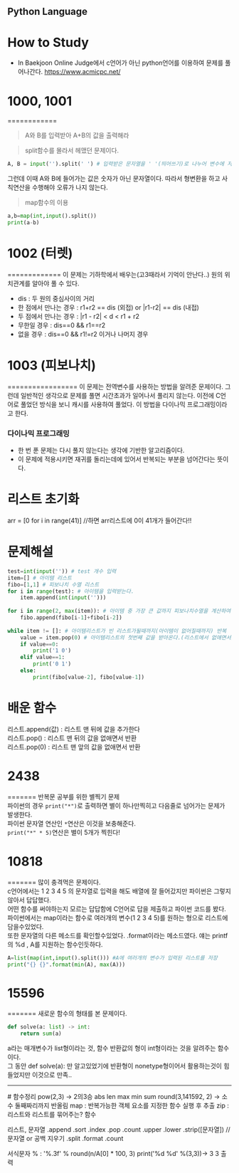 Python Language
---------------

# How to Study
- In Baekjoon Online Judge에서 c언어가 아닌 python언어를 이용하여 문제를 풀어나간다. 
https://www.acmicpc.net/

# 1000, 1001
============
> A와 B를 입력받아 A+B의 값을 출력해라

> split함수를 몰라서 헤맸던 문제이다.
```python
A, B = input('').split(' ') # 입력받은 문자열을 ' '(띄어쓰기)로 나누어 변수에 저장한다.
```
그런데 이때 A와 B에 들어가는 값은 숫자가 아닌 문자열이다.
따라서 형변환을 하고 사칙연산을 수행해야 오류가 나지 않는다.

> map함수의 이용
```python
a,b=map(int,input().split())
print(a-b)
```

# 1002 (터렛)
=============
이 문제는 기하학에서 배우는(고3때라서 기억이 안난다..) 원의 위치관계를 알아야 풀 수 있다.
- dis : 두 원의 중심사이의 거리
- 한 점에서 만나는 경우 : r1+r2 == dis (외접) or |r1-r2| == dis (내접)
- 두 점에서 만나는 경우 : |r1 - r2| < d < r1 + r2
- 무한일 경우 : dis==0 && r1==r2
- 없을 경우 : dis==0 && r1!=r2 이거나 나머지 경우

# 1003 (피보나치)
=================
이 문제는 전역변수를 사용하는 방법을 알려준 문제이다.
그런데 일반적인 생각으로 문제를 풀면 시간초과가 일어나서 풀리지 않는다.
이전에 C언어로 풀었던 방식을 보니 캐시를 사용하여 풀었다. 이 방법을 다이나믹 프로그래밍이라고 한다.
### 다이나믹 프로그래밍
- 한 번 푼 문제는 다시 풀지 않는다는 생각에 기반한 알고리즘이다.
- 이 문제에 적용시키면 재귀를 돌리는데에 있어서 반복되는 부분을 넘어간다는 뜻이다.

# 리스트 초기화
arr = [0 for i in range(41)] //하면 arr리스트에 0이 41개가 들어간다!!

# 문제해설
```python
test=int(input('')) # test 개수 입력
item=[] # 아이템 리스트
fibo=[1,1] # 피보나치 수열 리스트
for i in range(test): # 아이템을 입력받는다.
    item.append(int(input('')))
    
for i in range(2, max(item)): # 아이템 중 가장 큰 값까지 피보나치수열을 계산하여 저장한다.
    fibo.append(fibo[i-1]+fibo[i-2])
    
while item != []: # 아이템리스트가 빈 리스트가될때까지(아이템이 없어질때까지) 반복
    value = item.pop(0) # 아이템리스트의 첫번째 값을 받아온다.(리스트에서 없애면서)
    if value==0:
        print('1 0')
    elif value==1:
        print('0 1')
    else:
        print(fibo[value-2], fibo[value-1])
```
# 배운 함수
리스트.append(값) : 리스트 맨 뒤에 값을 추가한다<br>
리스트.pop() : 리스트 맨 뒤의 값을 없애면서 반환<br>
리스트.pop(0) : 리스트 맨 앞의 값을 없애면서 반환<br>

# 2438
=======
반복문 공부를 위한 별찍기 문제<br>
파이썬의 경우 ```print("*")```로 출력하면 별이 하나만찍히고 다음줄로 넘어가는 문제가 발생한다.<br>
파이썬 문자열 연산인 ```*```연산은 이것을 보충해준다.<br>
```print("*" * 5)```연산은 별이 5개가 찍힌다!

# 10818
=======
많이 충격먹은 문제이다.<br>
c언어에서는 1 2 3 4 5 의 문자열로 입력을 해도 배열에 잘 들어갔지만 파이썬은 그렇지 않아서 답답했다.<br>
어떤 함수를 써야하는지 모르는 답답함에 C언어로 답을 제출하고 파이썬 코드를 봤다.<br>
파이썬에서는 map이라는 함수로 여러개의 변수(1 2 3 4 5)를 원하는 형으로 리스트에 담을수있었다.<br>
또한 문자열의 다른 메소드를 확인할수있었다.
.format이라는 메소드였다. 얘는 printf의 %d , A를 지원하는 함수인듯하다.
```python
A=list(map(int,input().split())) #A에 여러개의 변수가 입력된 리스트를 저장
print("{} {}".format(min(A), max(A)))
```
# 15596
=======
새로운 함수의 형태를 본 문제이다.
```python
def solve(a: list) -> int:
    return sum(a)
```
a라는 매개변수가 list형이라는 것, 함수 반환값의 형이 int형이라는 것을 알려주는 함수이다.<br>
그 동안 def solve(a): 만 알고있었기에 반환형이 nonetype형이어서 활용하는것이 힘들었지만 이것으로 만족..

<hr>
# 함수정리
pow(2,3) -> 2의3승
abs
len
max
min
sum
round(3,141592, 2) -> 소수 둘째짜리까지 반올림
map : 반복가능한 객체 요소를 지정한 함수 실행 후 추출
zip : 리스트와 리스트를 묶어주는? 함수

리스트, 문자열
.append
.sort
.index
.pop
.count
.upper
.lower
.strip([문자열]) // 문자열 or 공백 지우기
.split
.format
.count

서식문자 % : '%.3f' % round(n/A[0] * 100, 3)
print('%d %d' %(3,3))-> 3 3 출력
